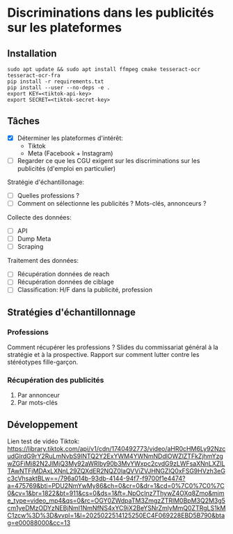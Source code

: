 # Discriminations dans les publicités sur les plateformes

## Installation

```
sudo apt update && sudo apt install ffmpeg cmake tesseract-ocr tesseract-ocr-fra
pip install -r requirements.txt
pip install --user --no-deps -e .
export KEY=<tiktok-api-key>
export SECRET=<tiktok-secret-key>
```

## Tâches

- [x] Déterminer les plateformes d'intérêt:
  - Tiktok
  - Meta (Facebook + Instagram)
- [ ] Regarder ce que les CGU exigent sur les discriminations sur les publicités (d'emploi en particulier)

Stratégie d'échantillonage:
- [ ] Quelles professions ?
- [ ] Comment on sélectionne les publicités ? Mots-clés, annonceurs ?

Collecte des données:
- [ ] API
- [ ] Dump Meta
- [ ] Scraping

Traitement des données:
- [ ] Récupération données de reach
- [ ] Récupération données de ciblage
- [ ] Classification: H/F dans la publicité, profession

## Stratégies d'échantillonnage

### Professions

Comment récupérer les professions ? Slides du commissariat général à la stratégie et à la prospective. Rapport sur comment lutter contre les stéréotypes fille-garçon.

### Récupération des publicités

1. Par annonceur
2. Par mots-clés

## Développement

Lien test de vidéo Tiktok: https://library.tiktok.com/api/v1/cdn/1740492773/video/aHR0cHM6Ly92NzcudGlrdG9rY2RuLmNvbS9lNTQ2Y2ExYWM4YWNmNDdlOWZlZTFkZjhmYzgwZGFiMi82N2JlMjQ3My92aWRlby90b3MvYWxpc2cvdG9zLWFsaXNnLXZlLTAwNTFjMDAxLXNnL29ZQXdER2NQZ0laQVViZVJHNGZlQ0xFSG9HVzh3eGc3cVhsaktBLw==/796a014b-93db-4144-94f7-f9700f1e4474?a=475769&bti=PDU2NmYwMy86&ch=0&cr=0&dr=1&cd=0%7C0%7C0%7C0&cv=1&br=1822&bt=911&cs=0&ds=1&ft=.NpOcInz7ThywZ4OXq8Zmo&mime_type=video_mp4&qs=0&rc=OGY0ZWdpaTM3ZmgzZTRlM0BpM3Q2M3g5cm1yeDMzODYzNEBjNmI1NmNfNS4xYC9iX2BeYSNrZmlyMmQ0ZTRgLS1kMC1zcw%3D%3D&vvpl=1&l=2025022514125250EC4F069228EBD5B790&btag=e00088000&cc=13